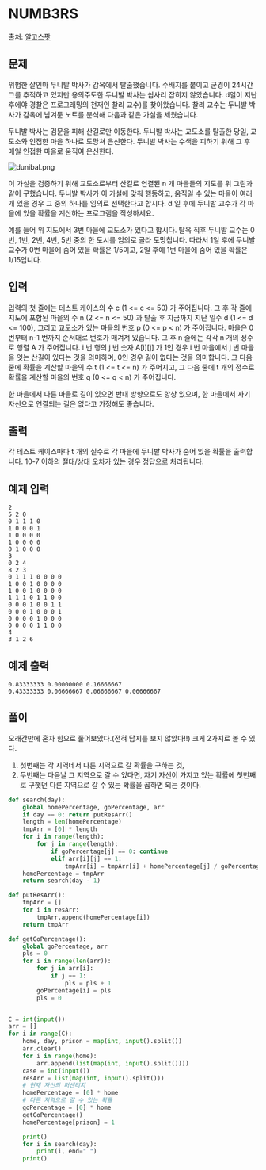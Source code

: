 # NUMB3RS
출처: [알고스팟](https://algospot.com/judge/problem/read/NUMB3RS)

## 문제
위험한 살인마 두니발 박사가 감옥에서 탈출했습니다. 수배지를 붙이고 군경이 24시간 그를 추적하고 있지만 용의주도한 두니발 박사는 쉽사리 잡히지 않았습니다. d일이 지난 후에야 경찰은 프로그래밍의 천재인 찰리 교수)를 찾아왔습니다. 찰리 교수는 두니발 박사가 감옥에 남겨둔 노트를 분석해 다음과 같은 가설을 세웠습니다.

두니발 박사는 검문을 피해 산길로만 이동한다.
두니발 박사는 교도소를 탈출한 당일, 교도소와 인접한 마을 하나로 도망쳐 은신한다.
두니발 박사는 수색을 피하기 위해 그 후 매일 인접한 마을로 움직여 은신한다.

![dunibal.png](http://algospot.com/media/judge-attachments/298903b8a37b6938ae6915ce1cab80fd/dunibal.png)

이 가설을 검증하기 위해 교도소로부터 산길로 연결된 n 개 마을들의 지도를 위 그림과 같이 구했습니다. 두니발 박사가 이 가설에 맞춰 행동하고, 움직일 수 있는 마을이 여러 개 있을 경우 그 중의 하나를 임의로 선택한다고 합시다. d 일 후에 두니발 교수가 각 마을에 있을 확률을 계산하는 프로그램을 작성하세요.

예를 들어 위 지도에서 3번 마을에 교도소가 있다고 합시다. 탈옥 직후 두니발 교수는 0번, 1번, 2번, 4번, 5번 중의 한 도시를 임의로 골라 도망칩니다. 따라서 1일 후에 두니발 교수가 0번 마을에 숨어 있을 확률은 1/5이고, 2일 후에 1번 마을에 숨어 있을 확률은 1/15입니다.

## 입력
입력의 첫 줄에는 테스트 케이스의 수 c (1 <= c <= 50) 가 주어집니다. 그 후 각 줄에 지도에 포함된 마을의 수 n (2 <= n <= 50) 과 탈출 후 지금까지 지난 일수 d (1 <= d <= 100), 그리고 교도소가 있는 마을의 번호 p (0 <= p < n) 가 주어집니다. 마을은 0번부터 n-1 번까지 순서대로 번호가 매겨져 있습니다. 그 후 n 줄에는 각각 n 개의 정수로 행렬 A 가 주어집니다. i 번 행의 j 번 숫자 A[i][j] 가 1인 경우 i 번 마을에서 j 번 마을을 잇는 산길이 있다는 것을 의미하며, 0인 경우 길이 없다는 것을 의미합니다. 그 다음 줄에 확률을 계산할 마을의 수 t (1 <= t <= n) 가 주어지고, 그 다음 줄에 t 개의 정수로 확률을 계산할 마을의 번호 q (0 <= q < n) 가 주어집니다.

한 마을에서 다른 마을로 길이 있으면 반대 방향으로도 항상 있으며, 한 마을에서 자기 자신으로 연결되는 길은 없다고 가정해도 좋습니다.

## 출력
각 테스트 케이스마다 t 개의 실수로 각 마을에 두니발 박사가 숨어 있을 확률을 출력합니다. 10-7 이하의 절대/상대 오차가 있는 경우 정답으로 처리됩니다.

## 예제 입력
```
2
5 2 0
0 1 1 1 0
1 0 0 0 1
1 0 0 0 0
1 0 0 0 0
0 1 0 0 0
3
0 2 4
8 2 3
0 1 1 1 0 0 0 0
1 0 0 1 0 0 0 0
1 0 0 1 0 0 0 0
1 1 1 0 1 1 0 0
0 0 0 1 0 0 1 1
0 0 0 1 0 0 0 1
0 0 0 0 1 0 0 0
0 0 0 0 1 1 0 0
4
3 1 2 6
```
## 예제 출력
```
0.83333333 0.00000000 0.16666667
0.43333333 0.06666667 0.06666667 0.06666667
```

## 풀이

오래간만에 혼자 힘으로 풀어보았다.(전혀 답지를 보지 않았다!!)
크게 2가지로 볼 수 있다. 

1. 첫번째는 각 지역데서 다른 지역으로 갈 확률을 구하는 것, 
1. 두번째는 다음날 그 지역으로 갈 수 있다면, 자기 자신이 가지고 있는 확률에 첫번째로 구햇던 다른 지역으로 갈 수 있는 확률을 곱하면 되는 것이다.

```python
def search(day):
    global homePercentage, goPercentage, arr
    if day == 0: return putResArr()
    length = len(homePercentage)
    tmpArr = [0] * length
    for i in range(length):
        for j in range(length):
            if goPercentage[j] == 0: continue
            elif arr[i][j] == 1:
                tmpArr[i] = tmpArr[i] + homePercentage[j] / goPercentage[j]
    homePercentage = tmpArr
    return search(day - 1)

def putResArr():
    tmpArr = []
    for i in resArr:
        tmpArr.append(homePercentage[i])
    return tmpArr

def getGoPercentage():
    global goPercentage, arr
    pls = 0
    for i in range(len(arr)):
        for j in arr[i]:
            if j == 1:
                pls = pls + 1
        goPercentage[i] = pls
        pls = 0


C = int(input())
arr = []
for i in range(C):
    home, day, prison = map(int, input().split())
    arr.clear()
    for i in range(home):
        arr.append(list(map(int, input().split())))
    case = int(input())
    resArr = list(map(int, input().split()))
    # 현재 자신의 퍼센티지
    homePercentage = [0] * home
    # 다른 지역으로 갈 수 있는 확률
    goPercentage = [0] * home
    getGoPercentage()
    homePercentage[prison] = 1

    print()
    for i in search(day):
        print(i, end=" ")
    print()
```
